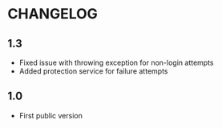 CHANGELOG
=========

1.3
---

 * Fixed issue with throwing exception for non-login attempts
 * Added protection service for failure attempts

1.0
---

 * First public version
